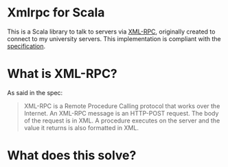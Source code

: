 # Xmlrpc for Scala
This is a Scala library to talk to servers via [XML-RPC](https://en.wikipedia.org/wiki/XML-RPC), originally created to connect to my university servers. 
This implementation is compliant with the [specification](http://xmlrpc.scripting.com/spec.html).
# What is XML-RPC?
As said in the spec:
> XML-RPC is a Remote Procedure Calling protocol that works over the Internet. An XML-RPC message is an HTTP-POST request. The body of the request is in XML. A procedure executes on the server and the value it returns is also formatted in XML.



# What does this solve?
